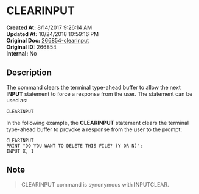 # CLEARINPUT

**Created At:** 8/14/2017 9:26:14 AM  
**Updated At:** 10/24/2018 10:59:16 PM  
**Original Doc:** [266854-clearinput](https://docs.jbase.com/36868-jbase-basic/266854-clearinput)  
**Original ID:** 266854  
**Internal:** No  

## Description

The command clears the terminal type-ahead buffer to allow the next **INPUT** statement to force a response from the user. The statement can be used as:

```
CLEARINPUT
```

In the following example, the **CLEARINPUT** statement clears the terminal type-ahead buffer to provoke a response from the user to the prompt:

```
CLEARINPUT
PRINT "DO YOU WANT TO DELETE THIS FILE? (Y OR N)";
INPUT X, 1
```

## Note

> CLEARINPUT command is synonymous with INPUTCLEAR.
